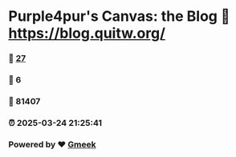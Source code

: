 # Purple4pur's Canvas: the Blog :link: https://blog.quitw.org/ 
### :page_facing_up: [27](https://blog.quitw.org//tag.html) 
### :speech_balloon: 6 
### :hibiscus: 81407 
### :alarm_clock: 2025-03-24 21:25:41 
### Powered by :heart: [Gmeek](https://github.com/Meekdai/Gmeek)
